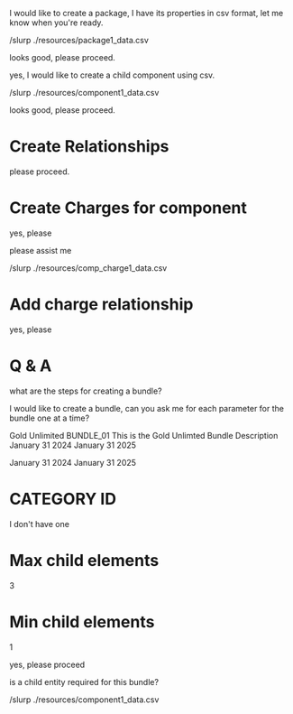 I would like to create a package, I have its properties in csv format, let me know when you're ready.

/slurp ./resources/package1_data.csv

looks good, please proceed.

yes, I would like to create a child component using csv.

/slurp ./resources/component1_data.csv

looks good, please proceed.

# Create Relationships

please proceed.

# Create Charges for component

yes, please

please assist me

/slurp ./resources/comp_charge1_data.csv


# Add charge relationship

yes, please


# Q & A

what are the steps for creating a bundle?

I would like to create a bundle, can you ask me for each parameter for the bundle one at a time?

Gold Unlimited
BUNDLE_01
This is the Gold Unlimted Bundle Description
January 31 2024
January 31 2025

January 31 2024
January 31 2025

# CATEGORY ID
I don't have one

# Max child elements
3

# Min child elements
1

yes, please proceed

is a child entity required for this bundle?

/slurp ./resources/component1_data.csv



